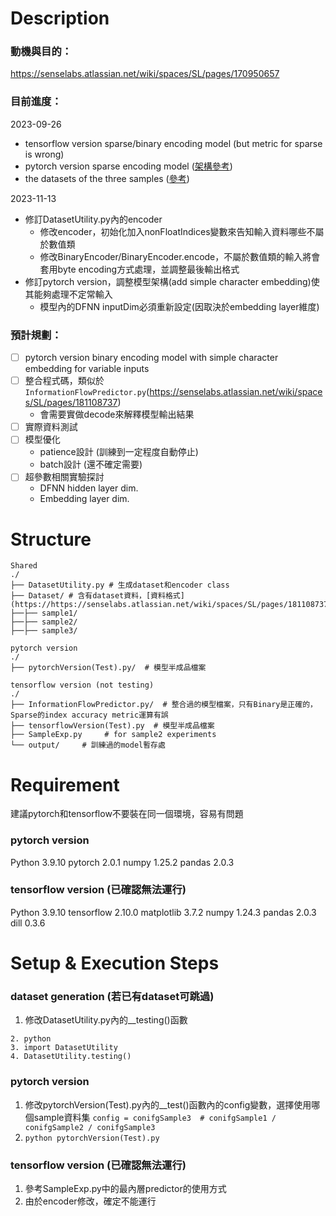 
# Description
### 動機與目的：
https://senselabs.atlassian.net/wiki/spaces/SL/pages/170950657

### 目前進度：
2023-09-26
+ tensorflow version sparse/binary encoding model (but metric for sparse is wrong)
+ pytorch version sparse encoding model ([架構參考](https://senselabs.atlassian.net/wiki/spaces/SL/pages/170950657/NN#NN-Model))
+ the datasets of the three samples ([參考](https://senselabs.atlassian.net/wiki/spaces/SL/pages/218497027))

2023-11-13
+ 修訂DatasetUtility.py內的encoder
  * 修改encoder，初始化加入nonFloatIndices變數來告知輸入資料哪些不屬於數值類
  * 修改BinaryEncoder/BinaryEncoder.encode，不屬於數值類的輸入將會套用byte encoding方式處理，並調整最後輸出格式
+ 修訂pytorch version，調整模型架構(add simple character embedding)使其能夠處理不定常輸入
  * 模型內的DFNN inputDim必須重新設定(因取決於embedding layer維度)

### 預計規劃：
+ [ ] pytorch version binary encoding model with simple character embedding for variable inputs
+ [ ] 整合程式碼，類似於`InformationFlowPredictor.py`(https://senselabs.atlassian.net/wiki/spaces/SL/pages/181108737)
  * 會需要實做decode來解釋模型輸出結果
+ [ ] 實際資料測試
+ [ ] 模型優化
  * patience設計 (訓練到一定程度自動停止)
  * batch設計 (還不確定需要)
+ [ ] 超參數相關實驗探討
  * DFNN hidden layer dim.
  * Embedding layer dim.

# Structure
```
Shared
./
├── DatasetUtility.py # 生成dataset和encoder class
├── Dataset/ # 含有dataset資料，[資料格式](https://https://senselabs.atlassian.net/wiki/spaces/SL/pages/181108737)
├──├── sample1/
├──├── sample2/
├──├── sample3/

pytorch version
./
├── pytorchVersion(Test).py/  # 模型半成品檔案

tensorflow version (not testing)
./
├── InformationFlowPredictor.py/  # 整合過的模型檔案，只有Binary是正確的，Sparse的index accuracy metric運算有誤
├── tensorflowVersion(Test).py  # 模型半成品檔案
├── SampleExp.py     # for sample2 experiments
└── output/     # 訓練過的model暫存處

```

# Requirement
建議pytorch和tensorflow不要裝在同一個環境，容易有問題
### pytorch version
Python 3.9.10
pytorch 2.0.1
numpy 1.25.2
pandas 2.0.3

### tensorflow version (已確認無法運行)
Python 3.9.10
tensorflow 2.10.0
matplotlib 3.7.2
numpy 1.24.3
pandas 2.0.3
dill 0.3.6

# Setup & Execution Steps
### dataset generation (若已有dataset可跳過)
1. 修改DatasetUtility.py內的__testing()函數
```
2. python 
3. import DatasetUtility
4. DatasetUtility.testing()
```  


### pytorch version
1. 修改pytorchVersion(Test).py內的__test()函數內的config變數，選擇使用哪個sample資料集
`config = conifgSample3  # conifgSample1 / conifgSample2 / conifgSample3`
2. `python pytorchVersion(Test).py`

### tensorflow version (已確認無法運行)
1. 參考SampleExp.py中的最內層predictor的使用方式
2. 由於encoder修改，確定不能運行


